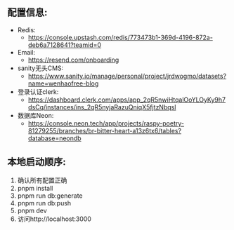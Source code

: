 ## 配置信息:
- Redis:
    - https://console.upstash.com/redis/773473b1-369d-4196-872a-deb6a7128641?teamid=0
- Email:
    - https://resend.com/onboarding
- sanity无头CMS:
    - https://www.sanity.io/manage/personal/project/jrdwogmo/datasets?name=wenhaofree-blog
- 登录认证clerk:
    - https://dashboard.clerk.com/apps/app_2qR5nwiHtqalOoYLOyKy9h7dsCq/instances/ins_2qR5nyjaRazuQniqX5fjtzNbqsl
- 数据库Neon:
    - https://console.neon.tech/app/projects/raspy-poetry-81279255/branches/br-bitter-heart-a13z6tx6/tables?database=neondb

## 本地启动顺序:
1. 确认所有配置正确
2. pnpm install
3. pnpm run db:generate
4. pnpm run db:push
5. pnpm dev
6. 访问http://localhost:3000


